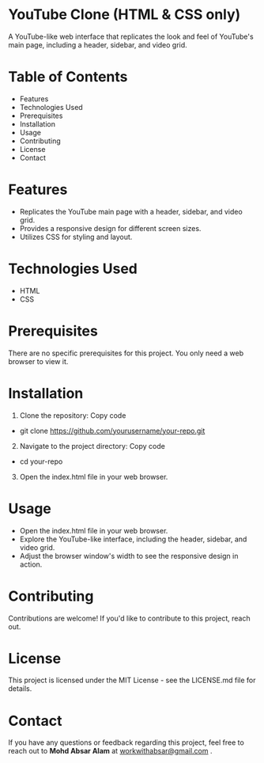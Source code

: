 # YouTube Clone (HTML & CSS only)
A YouTube-like web interface that replicates the look and feel of YouTube's main page, including a header, sidebar, and video grid.


# Table of Contents
- Features
- Technologies Used
- Prerequisites
- Installation
- Usage
- Contributing
- License
- Contact


# Features
- Replicates the YouTube main page with a header, sidebar, and video grid.
- Provides a responsive design for different screen sizes.
- Utilizes CSS for styling and layout.


# Technologies Used
- HTML
- CSS


# Prerequisites
There are no specific prerequisites for this project. You only need a web browser to view it.


# Installation
1. Clone the repository: Copy code
- git clone https://github.com/yourusername/your-repo.git

2. Navigate to the project directory: Copy code
- cd your-repo

3. Open the index.html file in your web browser.


# Usage
- Open the index.html file in your web browser.
- Explore the YouTube-like interface, including the header, sidebar, and video grid.
- Adjust the browser window's width to see the responsive design in action.


# Contributing
Contributions are welcome! If you'd like to contribute to this project, reach out.

# License
This project is licensed under the MIT License - see the LICENSE.md file for details.

# Contact
If you have any questions or feedback regarding this project, feel free to reach out to **Mohd Absar Alam** at workwithabsar@gmail.com .
